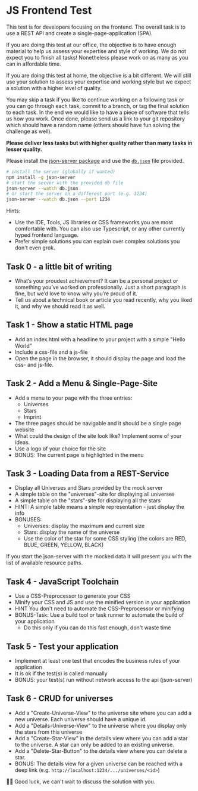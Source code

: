 # JS Frontend Test

This test is for developers focusing on the frontend. The overall task is to use a REST API and create a single-page-application (SPA).

If you are doing this test at our office, the objective is to have enough material to help us assess your expertise and style of working. We do not expect you to finish all tasks! Nonetheless please work on as many as you can in affordable time.

If you are doing this test at home, the objective is a bit different. We will still use your solution to assess your expertise and working style but we expect a  solution with a higher level of quality.

You may skip a task if you like to continue working on a following task or you can go through each task, commit to a branch, or tag the final solution to each task. In the end we would like to have a piece of software that tells us how you work. Once done, please send us a link to your git repository which should have a random name (others should have fun solving the challenge as well). 

__Please deliver less tasks but with higher quality rather than many tasks in lesser quality.__

Please install the [json-server package](https://www.npmjs.com/package/json-server) and use the [```db.json```](https://raw.githubusercontent.com/as-ideas/recruitment-tests-public/master/frontend/db.json) file provided. 
 
```bash
# install the server (globally if wanted)
npm install -g json-server
# start the server with the provided db file
json-server --watch db.json
# or start the server on a different port (e.g. 1234)
json-server --watch db.json --port 1234
```

Hints:

   * Use the IDE, Tools, JS libraries or CSS frameworks you are most comfortable with. You can also use Typescript, or any other currently hyped frontend language.
   * Prefer simple solutions you can explain over complex solutions you don't even grok.

## Task 0 - a little bit of writing 

   * What’s your proudest achievement? It can be a personal project or something you’ve worked on professionally. Just a short paragraph is fine, but we’d love to know why you’re proud of it.
   * Tell us about a technical book or article you read recently, why you liked it, and why we should read it as well.


## Task 1 - Show a static HTML page

   * Add an index.html with a headline to your project with a simple "Hello World"
   * Include a css-file and a js-file
   * Open the page in the browser, it should display the page and load the css- and js-file.


## Task 2 - Add a Menu & Single-Page-Site

   * Add a menu to your page with the three entries:
      * Universes
      * Stars
      * Imprint
   * The three pages should be navigable and it should be a single page website
   * What could the design of the site look like? Implement some of your ideas.
   * Use a logo of your choice for the site 
   * BONUS: The current page is highlighted in the menu


## Task 3 - Loading Data from a REST-Service

   * Display all Universes and Stars provided by the mock server 
   * A simple table on the "universes"-site for displaying all universes
   * A simple table on the "stars"-site for displaying all the stars
   * HINT: A simple table means a simple representation - just display the info
   * BONUSES:
      * Universes: display the maximum and current size
      * Stars: display the name of the universe
      * Use the color of the star for some CSS styling (the colors are RED, BLUE, GREEN, YELLOW, BLACK)

If you start the json-server with the mocked data it will present you with the list of available resource paths.


## Task 4 - JavaScript Toolchain

   * Use a CSS-Preprocessor to generate your CSS
   * Minify your CSS and JS and use the minified version in your application
   * HINT You don't need to automate the CSS-Preprocessor or minifying
   * BONUS-Task: Use a build tool or task runner to automate the build of your application
      * Do this only if you can do this fast enough, don't waste time


## Task 5 - Test your application

   * Implement at least one test that encodes the business rules of your application
   * It is ok if the test(s) is called manually
   * BONUS: your test(s) run without network access to the api (json-server)


## Task 6 - CRUD for universes

   * Add a "Create-Universe-View" to the universe site where you can add a new universe. Each universe should have a unique id. 
   * Add a "Details-Universe-View" to the universe where you display only the stars from this universe
   * Add a "Create-Star-View" in the details view where you can add a star to the universe. A star can only be added to an existing universe.
   * Add a "Delete-Star-Button" to the details view where you can delete a star.
   * BONUS: The details view for a given universe can be reached with a deep link (e.g. ```http://localhost:1234/.../universes/<id>```)



🤞🏽 Good luck, we can't wait to discuss the solution with you.
